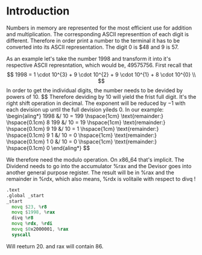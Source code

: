 # Introduction
Numbers in memory are represented for the most efficient use for addition
and multiplication. The corresponding ASCII representtion of each digit is
different. Therefore in order print a number to the terminal it has to be
converted into its ASCII representation. The digit $0$ is $48 and $9$ is 
$57$.

As an example let's take the number $1998$ and transform it into it's respective 
ASCII represntation, which would be, $49575756$. First recall that
$$
  1998 = 1 \cdot 10^{3} + 9 \cdot 10^{2} + 9 \cdot 10^{1} + 8 \cdot 10^{0} \\
$$
In order to get the individual digits, the number needs to be devided by powers of 10.
$$
Therefore deviding by 10 will yield the frist full digit. It's the right shift operation
in decimal. The exponent will be reduced by $-1$ with each devision up until the full
devision yileds $0$. In our example:
\begin{aling*}
1998 &/ 10 = 199 \hspace{1cm} \text{remainder:} \hspace{0.1cm} 8
199  &/ 10 = 19 \hspace{1cm} \text{remainder:} \hspace{0.1cm}  9
19   &/ 10 = 1 \hspace{1cm} \text{remainder:} \hspace{0.1cm}   9
1    &/ 10 = 0 \hspace{1cm} \text{remainder:} \hspace{0.1cm}   1
0    &/ 10 = 0 \hspace{1cm} \text{remainder:} \hspace{0.1cm}   0
\end{aling*}
$$

We therefore need the modulo operation. On $x86\_64$ that's implicit.
The Dividend needs to go into the accumulator \%rax and the Devisor goes into 
another general purpose register. The result will be in %rax and the remainder
in \%rdx, which also means, \%rdx is volitaile with respect to divq !
```asm
.text
.global _start
_start
  movq $23, %r8
  movq $1998, %rax
  divq %r8
  movq %rdx, %rdi
  movq $0x2000001, %rax
  syscall
```
Will reeturn 20. and rax will contain 86.
